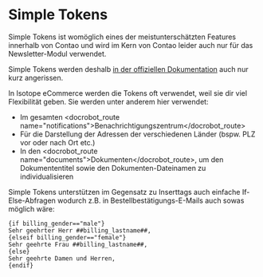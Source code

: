 # Simple Tokens

Simple Tokens ist womöglich eines der meistunterschätzten Features innerhalb von Contao und wird im Kern von Contao leider auch nur für das Newsletter-Modul verwendet.

Simple Tokens werden deshalb [in der offiziellen Dokumentation][1] auch nur kurz angerissen.

In Isotope eCommerce werden die Tokens oft verwendet, weil sie dir viel Flexibilität geben.
Sie werden unter anderem hier verwendet:

* Im gesamten <docrobot_route name="notifications">Benachrichtigungszentrum</docrobot_route>
* Für die Darstellung der Adressen der verschiedenen Länder (bspw. PLZ vor oder nach Ort etc.)
* In den <docrobot_route name="documents">Dokumenten</docrobot_route>, um den Dokumententitel sowie den Dokumenten-Dateinamen zu individualisieren

Simple Tokens unterstützen im Gegensatz zu Inserttags auch einfache If-Else-Abfragen wodurch z.B. in Bestellbestätigungs-E-Mails auch sowas möglich wäre:

```
{if billing_gender=="male"}
Sehr geehrter Herr ##billing_lastname##,
{elseif billing_gender=="female"}
Sehr geehrte Frau ##billing_lastname##,
{else}
Sehr geehrte Damen und Herren,
{endif}
```


[1]: https://contao.org/de/manual/3.2/managing-content.html#newsletter-personalisieren
